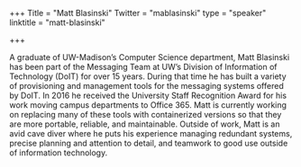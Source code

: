 +++
Title = "Matt Blasinski"
Twitter = "mablasinski"
type = "speaker"
linktitle = "matt-blasinski"

+++

A graduate of UW-Madison’s Computer Science department, Matt Blasinski has been part of the Messaging Team at UW’s Division of Information of Technology (DoIT) for over 15 years. During that time he has built a variety of provisioning and management tools for the messaging systems offered by DoIT. In 2016 he received the University Staff Recognition Award for his work moving campus departments to Office 365. Matt is currently working on replacing many of these tools with containerized versions so that they are more portable, reliable, and maintainable. Outside of work, Matt is an avid cave diver where he puts his experience managing redundant systems, precise planning and attention to detail, and teamwork to good use outside of information technology.
